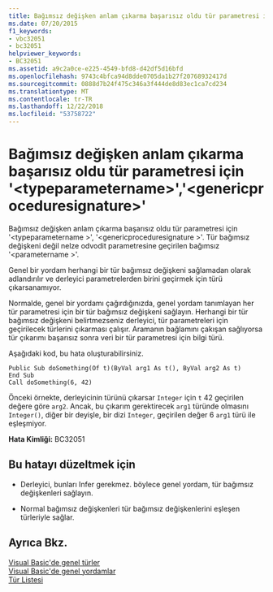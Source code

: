 ```yaml
---
title: Bağımsız değişken anlam çıkarma başarısız oldu tür parametresi için '&lt;typeparametername&gt;','&lt;genericproceduresignature&gt;'
ms.date: 07/20/2015
f1_keywords:
- vbc32051
- bc32051
helpviewer_keywords:
- BC32051
ms.assetid: a9c2a0ce-e225-4549-bfd8-d42df5d16bfd
ms.openlocfilehash: 9743c4bfca94d8dde0705da1b27f20768932417d
ms.sourcegitcommit: 0888d7b24f475c346a3f444de8d83ec1ca7cd234
ms.translationtype: MT
ms.contentlocale: tr-TR
ms.lasthandoff: 12/22/2018
ms.locfileid: "53758722"
---
```

# <a name="type-argument-inference-failed-for-type-parameter-lttypeparameternamegt-of-ltgenericproceduresignaturegt"></a>Bağımsız değişken anlam çıkarma başarısız oldu tür parametresi için '&lt;typeparametername&gt;','&lt;genericproceduresignature&gt;'
Bağımsız değişken anlam çıkarma başarısız oldu tür parametresi için '\<typeparametername >', '\<genericproceduresignature >'. Tür bağımsız değişkeni değil nelze odvodit parametresine geçirilen bağımsız '\<parametername >'.  
  
 Genel bir yordam herhangi bir tür bağımsız değişkeni sağlamadan olarak adlandırılır ve derleyici parametrelerden birini geçirmek için türü çıkarsanamıyor.  
  
 Normalde, genel bir yordamı çağırdığınızda, genel yordam tanımlayan her tür parametresi için bir tür bağımsız değişkeni sağlayın. Herhangi bir tür bağımsız değişkeni belirtmezseniz derleyici, tür parametreleri için geçirilecek türlerini çıkarması çalışır. Aramanın bağlamını çakışan sağlıyorsa tür çıkarımı başarısız sonra veri bir tür parametresi için bilgi türü.  
  
 Aşağıdaki kod, bu hata oluşturabilirsiniz.  
  
```  
Public Sub doSomething(Of t)(ByVal arg1 As t(), ByVal arg2 As t)  
End Sub  
Call doSomething(6, 42)  
```  
  
 Önceki örnekte, derleyicinin türünü çıkarsar `Integer` için `t` 42 geçirilen değere göre `arg2`. Ancak, bu çıkarım gerektirecek `arg1` türünde olmasını `Integer()`, diğer bir deyişle, bir dizi `Integer`, geçirilen değer 6 `arg1` türü ile eşleşmiyor.  
  
 **Hata Kimliği:** BC32051  
  
## <a name="to-correct-this-error"></a>Bu hatayı düzeltmek için  
  
-   Derleyici, bunları Infer gerekmez. böylece genel yordam, tür bağımsız değişkenleri sağlayın.  
  
-   Normal bağımsız değişkenleri tür bağımsız değişkenlerini eşleşen türleriyle sağlar.  
  
## <a name="see-also"></a>Ayrıca Bkz.  
 [Visual Basic'de genel türler](../../visual-basic/programming-guide/language-features/data-types/generic-types.md)  
 [Visual Basic'de genel yordamlar](../../visual-basic/programming-guide/language-features/data-types/generic-procedures.md)  
 [Tür Listesi](../../visual-basic/language-reference/statements/type-list.md)

